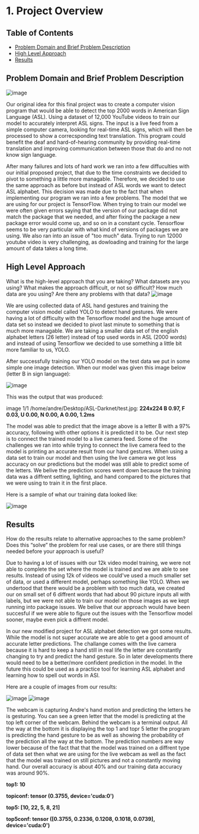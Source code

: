 
# 1. Project Overview

## Table of Contents
- [Problem Domain and Brief Problem Description](#problem-domain-and-brief-problem-description)
- [High Level Approach](#high-level-approach)
- [Results](#results)

## Problem Domain and Brief Problem Description
![image](https://github.com/user-attachments/assets/0571fad3-6705-4fb4-bf6b-0ea445a48e4b)

Our original idea for this final project was to create a computer vision program that would be able to detect the top 2000 words in American Sign Language (ASL). Using a dataset of 12,000 YouTube videos to train our model to accurately interpret ASL signs. The input is a live feed from a simple computer camera, looking for real-time ASL signs, which will then be processed to show a correcsponding text translation. This program could benefit the deaf and hard-of-hearing community by providing real-time translation and improving communication between those that do and no not know sign language. 

After many failures and lots of hard work we ran into a few diffuculties with our initial proposed project, that due to the time constraints we decided to pivot to something a little more managable. Therefore, we decided to use the same approach as before but instead of ASL words we want to detect ASL alphabet. This decision was made due to the fact that when implementing our program we ran into a few problems. The model that we are using for our project is TensorFlow. When trying to train our model we were often given errors saying that the version of our package did not match the package that we needed, and after fixing the package a new package error would come up, and so on in a constant cycle. Tensorflow seems to be very particular with what kind of versions of packages we are using. We also ran into an issue of "too much" data. Trying to run 12000 youtube video is very challenging, as dowloading and training for the large amount of data takes a long time.

## High Level Approach

What is the high-level approach that you are taking? What datasets are you using? What makes the approach difficult, or not so difficult? How much data are you using? Are there any problems with that data?
![image](https://github.com/user-attachments/assets/cebf04d9-686e-4ad9-a4bb-609b40391bac)

We are using collected data of ASL hand gestures and training the computer vision model called YOLO to detect hand gestures. We were having a lot of difficulty with the Tensorflow model and the huge amount of data set so instead we decided to pivot last minute to something that is much more managable. We are taking a smaller data set of the english alphabet letters (26 letter) instead of top used words in ASL (2000 words) and instead of using Tensorflow we decided to use something a little bit more familiar to us, YOLO. 

After successfully training our YOLO model on the test data we put in some simple one image detection. 
When our model was given this image below (letter B in sign language): 

![image](https://github.com/user-attachments/assets/accc0fcc-9e7f-460c-a8a1-c57c2de456e5)

This was the output that was produced: 

image 1/1 /home/andre/Desktop/ASL-Darknet/test.jpg: **224x224 B 0.97, F 0.03, U 0.00, N 0.00, A 0.00, 1.2ms** 

The model was able to predict that the image above is a letter B with a 97% accuracy, following with other options it is predicted it to be. 
Our next step is to connect the trained model to a live camera feed.
Some of the challenges we ran into while trying to connect the live camera feed to the model is printing an accurate result from our hand gestures. When using a data set to train our model and then using the live camera we got less accuracy on our predictions but the model was still able to predict some of the letters. We belive the prediction scores went down because the training data was a diffrent setting, lighting, and hand compared to the pictures that we were using to train it in the first place. 

Here is a sample of what our training data looked like:

![image](https://github.com/user-attachments/assets/3fc72b0a-47ba-46a7-8b1d-597eaa3450cc)


## Results

How do the results relate to alternative approaches to the same problem? Does this “solve” the problem for real use cases, or are there still things needed before your approach is useful?

Due to having a lot of issues with our 12k video model training, we were not able to complete the set where the model is trained and we are able to see results. Instead of using 12k of videos we could've used a much smaller set of data, or used a different model, perhaps something like YOLO. When we undertood that there would be a problem with too much data, we created our on small set of 6 diffrent words that had about 90 picture inputs all with labels, but we were not able to train our model on those images as we kept running into package issues. We belive that our approach would have been succesful if we were able to figure out the issues with the Tensorflow model sooner, maybe even pick a diffrent model.  

In our new modified project for ASL alphabet detection we got some results. While the model is not super accurate we are able to get a good amount of accurate letter predictions. The challange comes with the live camera because it is hard to keep a hand still in real life the letter are constantly changing to try and predict the hand gesture. So in later developments there would need to be a better/more confident prediction in the model. In the future this could be used as a practice tool for learning ASL alphabet and learning how to spell out words in ASl. 

Here are a couple of images from our results: 

![image](https://github.com/user-attachments/assets/54ec8335-318d-499a-b774-bebf0761b7d6) ![image](https://github.com/user-attachments/assets/c4f19a1e-2fcc-4e16-a7f7-0e5543970fcf)

The webcam is capturing Andre's hand motion and predicting the letters he is gesturing. You can see a green letter that the model is predicting at the top left corner of the webcam. Behind the webcam is a terminal output. All the way at the bottom it is displaying the top 1 and topr 5 letter the program is predicting the hand gesture to be as well as showing the probability of the prediction all the way at the bottom. The prediction numbers are way lower because of the fact that that the model was trained on a diffrent type of data set then what we are using for the live webcam as well as the fact that the model was trained on still pictures and not a constantly moving hand. Our overall accuracy is about 40% and our training data accuracy was around 90%. 

**top1: 10**

**topiconf: tensor (0.3755, device='cuda:0')**

**top5: [10, 22, 5, 8, 21]**

**top5conf: tensor ([0.3755, 0.2336, 0.1208, 0.1018, 0.0739], device='cuda:0')**

